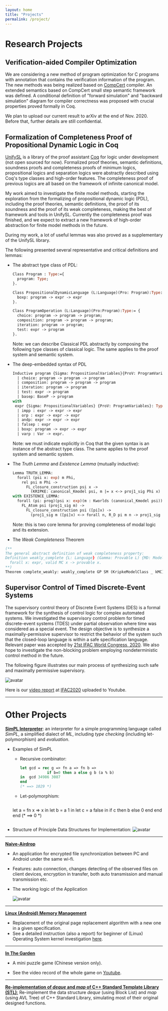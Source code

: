 ```yaml
---
layout: home
title: "Projects"
permalink: /project/
---
```







# **Research Projects**

## **Verification-aided Compiler Optimization**

We are considering a new method of program optimization for C programs with annotation that contains the verification information of the program. The new methods was being realized based on [CompCert](http://compcert.inria.fr/) compiler. An extended semantics based on CompCert small step semantic framework was defined.  A conditional definition of "forward simulation" and "backward simulation" diagram for compiler correctness was proposed with crucial properties proved formally in Coq.

We plan to upload our current result to arXiv at the end of Nov. 2020. Before that, further details are still confidential.





## **Formalization of Completeness Proof of Propositional Dynamic Logic in Coq**

[UnifySL](https://github.com/QinxiangCao/UnifySL) is a library of the proof assistant [Coq](https://coq.inria.fr/) for logic under development (not open sourced for now). Formalized proof theories, semantic definitions, soundness proofs and completeness proofs of minimum logics, propositional logics and separation logics were abstractly described using Coq's type classes and high-order features. The completeness proof of previous logics are all based on the framework of infinite canonical model.

My work aimed to investigate the finite model methods, starting the exploration from the formalizing of propositional dynamic logic (PDL), including the proof theories, semantic definitions, the proof of its soundness and  the proof of its weak completeness, making the best of framework and tools in UnifySL. Currently the completeness proof was finished, and we expect to extract a new framework of high-order abstraction for finite model methods in the future. 

During my work, a lot of useful lemmas was also proved as a supplementary of the UnifySL library. 



The following presented several representative and critical definitions and lemmas:

- The abstract type class of PDL:

  ```ocaml
  Class Program : Type:={
    program: Type;
  }.
  
  Class PropositionalDynamicLanguage (L:Language)(Pro: Program):Type:={
    boxp: program -> expr -> expr
  }.
  
  Class ProgramOperation (L:Language)(Pro:Program):Type:= {
    choice: program -> program -> program;
    composition: program -> program -> program;
    iteration: program -> program;
    test: expr -> program
  }.
  ```

  Note: we can describe Classical PDL abstractly by composing the following type classes of classical logic. The same applies to the proof system and semantic system.

  

- The deep-embedded syntax of PDL

  ```ocaml
  Inductive program {Sigma: PropositionalVariables}{ProV: ProgramVariables}: Type :=
    | choice: program -> program -> program
    | composition: program -> program -> program
    | iteration: program -> program
    | test: expr -> program
    | basep: BaseP -> program
  with
   expr {Sigma: PropositionalVariables} {ProV: ProgramVariables}: Type :=
    | impp : expr -> expr -> expr
    | orp : expr -> expr -> expr
    | andp: expr -> expr -> expr
    | falsep : expr
    | boxp: program -> expr -> expr
    | varp : Var -> expr.
  ```

  Note: we must indicate explicitly in Coq that the given syntax is an instance of the abstract type class. The same applies to the proof system and semantic system.

  

- The *Truth Lemma* and *Existence Lemma* (mutually inductive):

  ```ocaml
  Lemma TRUTH_LEMMA:
    forall (psi x: exp) m Phi,
      rel psi m Phi -> 
        FL_closure_construction psi x ->
          (KRIPKE: canonical_Kmodel psi, m |= x <-> proj1_sig Phi x)
  with EXISTENCE_LEMMA:
    forall (pi: prog)(psi x: exp)(m : Kworlds (canonical_Kmodel psi)),
      FL_Atom psi (proj1_sig m) -> 
        FL_closure_construction psi ([pi]x) ->
          (proj1_sig m ([pi]x) <-> forall n, R_D pi m n -> proj1_sig n x).
  ```

  Note: this is two core lemma for proving completeness of modal logic and its extension.

  

-  The *Weak Completeness* Theorem

  ```ocaml
  (**
  The general abstract definition of weak completeness property:
  Definition weakly_complete {L: Language} (Gamma: Provable L) {MD: Model} (SM: Semantics L MD) (MC: ModelClass MD): Prop :=
    forall x: expr, valid MC x -> provable x. 
  **)
  Theorem complete_weakly: weakly_complete GP SM (KripkeModelClass _ kMC).
  ```








## **Supervisor Control of Timed Discrete-Event Systems**

The supervisory control theory of Discrete Event Systems (DES) is a formal framework for the synthesis of control logic for complex automated systems. We investigated the supervisory control problem for timed discrete-event systems (TDES) under partial observation where time was considered as a special event. The design objective is to synthesize a maximally-permissive supervisor to restrict the behavior of the system such that the closed-loop language is within a safe specification language. Relevant paper was accepted by [21st IFAC World Congress, 2020](https://www.ifac2020.org/).
We also hope to investigate the non-blocking problem employing nondeterministic control method in the future.



The following figure illustrates our main process of synthesizing such safe and maximally permissive supervisory. 

![avatar](./papers/IFAC2020/example.png)

Here is our [video report](https://youtu.be/GtbxR_OKfXU) at [IFAC2020](https://www.ifac2020.org/) uploaded to Youtube.





---



# **Other Projects** 

[**SimPL Interpreter**](https://github.com/Youngzt998/SimPL-Interpreter): an interpreter for a simple programming language called *SimPL*,  a simplified dialect of *ML*, including *type checking* (including let-polymorphism) and *evaluation*.

- Examples of  SimPL

  - Recursive combinator:

    ```ocaml
    let gcd = rec g => fn a => fn b =>
                if b=0 then a else g b (a % b)
    in  gcd 34986 3087
    end
    (* ==> 1029 *)
    ```

  - Let-polymorphism: 

    ```ocaml
  let a = fn x => x in 
        let b = a 1 in 
            let c = a false in 
                if c then b else 0
            end
        end
    end
    (* ==> 0 *)
    ```
  
- Structure of Principle Data Structures for Implementation:
  ![avatar](./projects/simpl/structure.png)


---

[**Naive-Airdrop**](https://github.com/Youngzt998/Naive-Airdrop) 

- An application for encrypted file synchronization between PC and Android under the same wi-fi.  

- Features: auto connection, changes detecting of the observed files on client devices, encryption in transfer, both auto transmission and manual transmission etc.

- The working logic of the Application

  ![avatar](./projects/airdrop/structure.png)





---

[**Linux (Android) Memory Management**](https://github.com/Youngzt998/Operating-System-Projects/tree/master/2)  

- Replacement of the original page replacement algorithm with a new one in a given specification.
-  See a detailed instruction (also a report) for beginner of (Linux) Operating System kernel investigation [here](./projects/os-prj-linuxmm/Instruction.pdf).





---

[**In The Garden**](https://youtu.be/2D67W584gpU) 

- A mini puzzle game (Chinese version only). 

- See the video record of the whole game on [Youtube](https://youtu.be/2D67W584gpU).



---

[**Re-implementation of *deque* and *map* of  C++ Standard Template Library (STL)**:](https://github.com/Youngzt998/Re-implementation-of-deque-and-map) Re-implement the data structure *deque* (using Block List) and *map* (using AVL Tree) of C++ Standard Library, simulating most of their original designed functions. 



